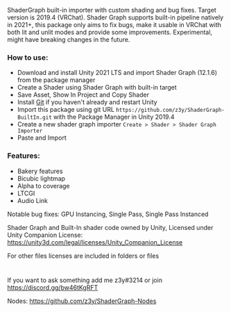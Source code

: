 ShaderGraph built-in importer with custom shading and bug fixes. Target version is 2019.4 (VRChat). Shader Graph supports built-in pipeline natively in 2021+, this package only aims to fix bugs, make it usable in VRChat with both lit and unlit modes and provide some improvements. Experimental, might have breaking changes in the future.


### How to use:
- Download and install Unity 2021 LTS and import Shader Graph (12.1.6) from the package manager
- Create a Shader using Shader Graph with built-in target
- Save Asset, Show In Project and Copy Shader
- Install [Git](https://git-scm.com/) if you haven't already and restart Unity
- Import this package using git URL `https://github.com/z3y/ShaderGraph-BuiltIn.git` with the Package Manager in Unity 2019.4
- Create a new shader graph importer `Create > Shader > Shader Graph Importer`
- Paste and Import


### Features:
- Bakery features
- Bicubic lightmap
- Alpha to coverage
- LTCGI
- Audio Link

Notable bug fixes: GPU Instancing, Single Pass, Single Pass Instanced


Shader Graph and Built-In shader code owned by Unity, Licensed under Unity Companion License:
https://unity3d.com/legal/licenses/Unity_Companion_License

For other files licenses are included in folders or files

#
If you want to ask something add me z3y#3214 or join https://discord.gg/bw46tKgRFT

Nodes: https://github.com/z3y/ShaderGraph-Nodes
